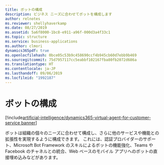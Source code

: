 ```yaml
---
title: ボットの構成
description: ビジネス ニーズに合わせてボットを構成します
author: relnotes
ms.reviewer: shellyhaverkamp
ms.date: 08/27/2019
ms.assetid: 5a6f8000-1bc8-e911-a96f-000d3a4f33c1
ms.topic: structure
ms.service: business-applications
ms.author: clmori
dynamics365pdf: true
ms.openlocfilehash: 0bce05c53b9c458690ccf4b945cb60d7ebb9b469
ms.sourcegitcommit: 75d7957117cc5eabbf102167fba80fb2072d686a
ms.translationtype: HT
ms.contentlocale: ja-JP
ms.lasthandoff: 09/06/2019
ms.locfileid: "1992187"
---
```

# <a name="bot-configuration"></a>ボットの構成

[!include[artificial-intelligence/dynamics365-virtual-agent-for-customer-service banner](../includes/artificial-intelligence/dynamics365-virtual-agent-for-customer-service.md)]

<!--structure start-->
ボットは組織の個々のニーズに合わせて構成し、さらに他のサービスや機能との拡張性を実現するように構成できます。 これには、認証プロバイダーのサポート、Microsoft Bot Framework のスキルによるボットの機能強化、Teams や Facebook のチャネルとの統合、Web ベースのモバイル アプリへのボットの直接埋め込みなどがあります。
<!--structure end-->



